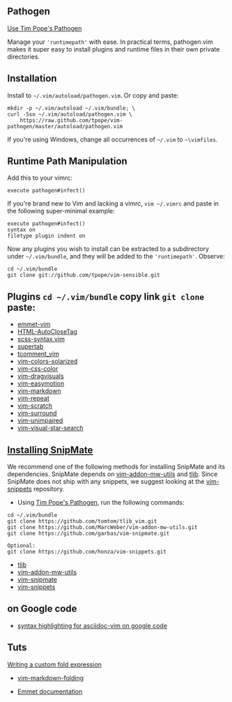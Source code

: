 ## Pathogen
[Use Tim Pope's Pathogen](https://github.com/tpope/vim-pathogen)

Manage your `'runtimepath'` with ease.  In practical terms, pathogen.vim
makes it super easy to install plugins and runtime files in their own
private directories.

## Installation

Install to `~/.vim/autoload/pathogen.vim`.  Or copy and paste:

    mkdir -p ~/.vim/autoload ~/.vim/bundle; \
    curl -Sso ~/.vim/autoload/pathogen.vim \
        https://raw.github.com/tpope/vim-pathogen/master/autoload/pathogen.vim

If you're using Windows, change all occurrences of `~/.vim` to `~\vimfiles`.

## Runtime Path Manipulation

Add this to your vimrc:

    execute pathogen#infect()

If you're brand new to Vim and lacking a vimrc, `vim ~/.vimrc` and paste
in the following super-minimal example:

    execute pathogen#infect()
    syntax on
    filetype plugin indent on

Now any plugins you wish to install can be extracted to a subdirectory
under `~/.vim/bundle`, and they will be added to the `'runtimepath'`.
Observe:

    cd ~/.vim/bundle
    git clone git://github.com/tpope/vim-sensible.git

## Plugins `cd ~/.vim/bundle` copy link `git clone` paste:
* [emmet-vim](https://github.com/mattn/emmet-vim.git)
* [HTML-AutoCloseTag](https://github.com/vim-scripts/HTML-AutoCloseTag.git)
* [scss-syntax.vim](https://github.com/cakebaker/scss-syntax.vim.git)
* [supertab](https://github.com/ervandew/supertab.git)
* [tcomment_vim](https://github.com/tomtom/tcomment_vim.git)
* [vim-colors-solarized](https://github.com/altercation/vim-colors-solarized.git)
* [vim-css-color](https://github.com/skammer/vim-css-color.git)
* [vim-dragvisuals](https://github.com/atweiden/vim-dragvisuals.git)
* [vim-easymotion](https://github.com/Lokaltog/vim-easymotion.git)
* [vim-markdown](https://github.com/hallison/vim-markdown.git)
* [vim-repeat](https://github.com/tpope/vim-repeat.git)
* [vim-scratch](https://github.com/duff/vim-scratch.git)
* [vim-surround](https://github.com/tpope/vim-surround.git)
* [vim-unimpaired](https://github.com/tpope/vim-unimpaired.git)
* [vim-visual-star-search](https://github.com/nelstrom/vim-visual-star-search.git)

## [Installing SnipMate](https://github.com/garbas/vim-snipmate/blob/master/README.md)

We recommend one of the following methods for installing SnipMate and its
dependencies. SnipMate depends on [vim-addon-mw-utils](https://github.com/MarcWeber/vim-addon-mw-utils) and
[tlib](https://github.com/tomtom/tlib_vim.git). Since SnipMate does not ship with any snippets, we suggest
looking at the [vim-snippets](https://github.com/honza/vim-snippets) repository.

* Using [Tim Pope's Pathogen](https://github.com/tpope/vim-pathogen), run the following commands:

```
cd ~/.vim/bundle
git clone https://github.com/tomtom/tlib_vim.git
git clone https://github.com/MarcWeber/vim-addon-mw-utils.git
git clone https://github.com/garbas/vim-snipmate.git

Optional:
git clone https://github.com/honza/vim-snippets.git
```

* [tlib](https://github.com/tomtom/tlib_vim.git)
* [vim-addon-mw-utils](https://github.com/MarcWeber/vim-addon-mw-utils.git)
* [vim-snipmate](https://github.com/garbas/vim-snipmate.git)
* [vim-snippets](https://github.com/honza/vim-snippets.git)

## on Google code
* [syntax highlighting for asciidoc-vim on google code](https://asciidoc.googlecode.com/hg/vim/syntax/asciidoc.vim)

## Tuts
[Writing a custom fold expression](http://vimcasts.org/episodes/writing-a-custom-fold-expression)

* [vim-markdown-folding](https://github.com/nelstrom/vim-markdown-folding.git)

* [Emmet documentation](http://docs.emmet.io/abbreviations/syntax/)

